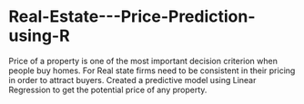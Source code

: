 # Real-Estate---Price-Prediction-using-R
Price of a property is one of the most important decision criterion when people buy homes. For Real state firms need to be consistent in their pricing in order to attract buyers.  Created a predictive model using Linear Regression to get the potential price of any property.

